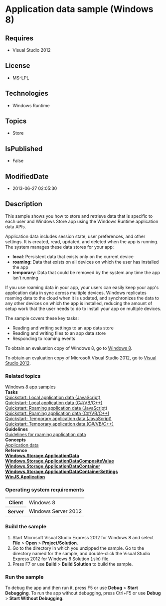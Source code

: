 # Application data sample (Windows 8)
## Requires
* Visual Studio 2012
## License
* MS-LPL
## Technologies
* Windows Runtime
## Topics
* Store
## IsPublished
* False
## ModifiedDate
* 2013-06-27 02:05:30
## Description

<div id="mainSection">
<p>This sample shows you how to store and retrieve data that is specific to each user and Windows Store app using the Windows Runtime application data APIs.</p>
<p>Application data includes session state, user preferences, and other settings. It is created, read, updated, and deleted when the app is running. The system manages these data stores for your app:</p>
<ul>
<li><b>local</b>: Persistent data that exists only on the current device </li><li><b>roaming</b>: Data that exists on all devices on which the user has installed the app
</li><li><b>temporary</b>: Data that could be removed by the system any time the app isn't running
</li></ul>
<p>If you use roaming data in your app, your users can easily keep your app's application data in sync across multiple devices. Windows replicates roaming data to the cloud when it is updated, and synchronizes the data to any other devices on which the app
 is installed, reducing the amount of setup work that the user needs to do to install your app on multiple devices.</p>
<p>The sample covers these key tasks:</p>
<ul>
<li>Reading and writing settings to an app data store </li><li>Reading and writing files to an app data store </li><li>Responding to roaming events </li></ul>
<p>To obtain an evaluation copy of Windows&nbsp;8, go to <a href="http://go.microsoft.com/fwlink/p/?linkid=241655">
Windows&nbsp;8</a>.</p>
<p>To obtain an evaluation copy of Microsoft Visual Studio&nbsp;2012, go to <a href="http://go.microsoft.com/fwlink/p/?linkid=241656">
Visual Studio&nbsp;2012</a>.</p>
<h3><a id="related_topics"></a>Related topics</h3>
<dl><dt><a href="http://go.microsoft.com/fwlink/p/?LinkID=227694">Windows 8 app samples</a>
</dt><dt><b>Tasks</b> </dt><dt><a href="http://msdn.microsoft.com/library/windows/apps/hh465118">Quickstart: Local application data (JavaScript)</a>
</dt><dt><a href="http://msdn.microsoft.com/library/windows/apps/hh700361">Quickstart: Local application data (C#/VB/C&#43;&#43;)</a>
</dt><dt><a href="http://msdn.microsoft.com/library/windows/apps/hh465123">Quickstart: Roaming application data (JavaScript)</a>
</dt><dt><a href="http://msdn.microsoft.com/library/windows/apps/hh700362">Quickstart: Roaming application data (C#/VB/C&#43;&#43;)</a>
</dt><dt><a href="http://msdn.microsoft.com/library/windows/apps/hh465130">Quickstart: Temporary application data (JavaScript)</a>
</dt><dt><a href="http://msdn.microsoft.com/library/windows/apps/hh700363">Quickstart: Temporary application data (C#/VB/C&#43;&#43;)</a>
</dt><dt><b>Guidelines</b> </dt><dt><a href="http://msdn.microsoft.com/library/windows/apps/hh465094">Guidelines for roaming application data</a>
</dt><dt><b>Concepts</b> </dt><dt><a href="http://msdn.microsoft.com/library/windows/apps/hh464917">Application data</a>
</dt><dt><b>Reference</b> </dt><dt><a href="http://msdn.microsoft.com/library/windows/apps/br241587"><b>Windows.Storage.ApplicationData</b></a>
</dt><dt><a href="http://msdn.microsoft.com/library/windows/apps/br241587compositevalue"><b>Windows.Storage.ApplicationDataCompositeValue</b></a>
</dt><dt><a href="http://msdn.microsoft.com/library/windows/apps/br241587container"><b>Windows.Storage.ApplicationDataContainer</b></a>
</dt><dt><a href="http://msdn.microsoft.com/library/windows/apps/br241587containersettings"><b>Windows.Storage.ApplicationDataContainerSettings</b></a>
</dt><dt><a href="http://msdn.microsoft.com/library/windows/apps/br229774"><b>WinJS.Application</b></a>
</dt></dl>
<h3>Operating system requirements</h3>
<table>
<tbody>
<tr>
<th>Client</th>
<td><dt>Windows&nbsp;8 </dt></td>
</tr>
<tr>
<th>Server</th>
<td><dt>Windows Server&nbsp;2012 </dt></td>
</tr>
</tbody>
</table>
<h3>Build the sample</h3>
<p></p>
<ol>
<li>Start Microsoft Visual Studio Express&nbsp;2012 for Windows&nbsp;8 and select <b>File</b> &gt;
<b>Open</b> &gt; <b>Project/Solution</b>. </li><li>Go to the directory in which you unzipped the sample. Go to the directory named for the sample, and double-click the Visual Studio Express&nbsp;2012 for Windows&nbsp;8 Solution (.sln) file.
</li><li>Press F7 or use <b>Build</b> &gt; <b>Build Solution</b> to build the sample. </li></ol>
<p></p>
<h3>Run the sample</h3>
<p>To debug the app and then run it, press F5 or use <b>Debug</b> &gt; <b>Start Debugging</b>. To run the app without debugging, press Ctrl&#43;F5 or use
<b>Debug</b> &gt; <b>Start Without Debugging</b>.</p>
</div>
